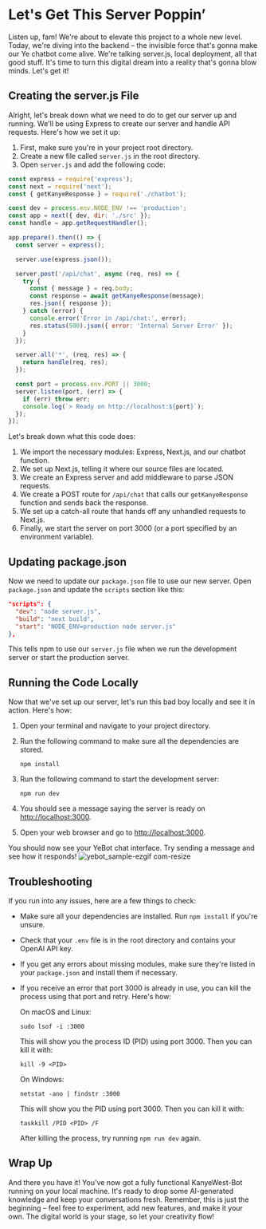 # Let's Get This Server Poppin’

Listen up, fam! We're about to elevate this project to a whole new level. Today, we're diving into the backend – the invisible force that's gonna make our Ye chatbot come alive. We're talking server.js, local deployment, all that good stuff. It's time to turn this digital dream into a reality that's gonna blow minds. Let's get it!

## Creating the server.js File

Alright, let's break down what we need to do to get our server up and running. We'll be using Express to create our server and handle API requests. Here's how we set it up:

1. First, make sure you're in your project root directory.
2. Create a new file called `server.js` in the root directory.
3. Open `server.js` and add the following code:

```jsx
const express = require('express');
const next = require('next');
const { getKanyeResponse } = require('./chatbot');

const dev = process.env.NODE_ENV !== 'production';
const app = next({ dev, dir: './src' });
const handle = app.getRequestHandler();

app.prepare().then(() => {
  const server = express();

  server.use(express.json());

  server.post('/api/chat', async (req, res) => {
    try {
      const { message } = req.body;
      const response = await getKanyeResponse(message);
      res.json({ response });
    } catch (error) {
      console.error('Error in /api/chat:', error);
      res.status(500).json({ error: 'Internal Server Error' });
    }
  });

  server.all('*', (req, res) => {
    return handle(req, res);
  });

  const port = process.env.PORT || 3000;
  server.listen(port, (err) => {
    if (err) throw err;
    console.log(`> Ready on http://localhost:${port}`);
  });
});

```

Let's break down what this code does:

1. We import the necessary modules: Express, Next.js, and our chatbot function.
2. We set up Next.js, telling it where our source files are located.
3. We create an Express server and add middleware to parse JSON requests.
4. We create a POST route for `/api/chat` that calls our `getKanyeResponse` function and sends back the response.
5. We set up a catch-all route that hands off any unhandled requests to Next.js.
6. Finally, we start the server on port 3000 (or a port specified by an environment variable).

## Updating package.json

Now we need to update our `package.json` file to use our new server. Open `package.json` and update the `scripts` section like this:

```json
"scripts": {
  "dev": "node server.js",
  "build": "next build",
  "start": "NODE_ENV=production node server.js"
},

```

This tells npm to use our `server.js` file when we run the development server or start the production server.

## Running the Code Locally

Now that we've set up our server, let's run this bad boy locally and see it in action. Here's how:

1. Open your terminal and navigate to your project directory.
2. Run the following command to make sure all the dependencies are stored.
    
    ```solidity
    npm install
    ```
    
3. Run the following command to start the development server:
    
    ```
    npm run dev
    ```
    
4. You should see a message saying the server is ready on [http://localhost:3000](http://localhost:3000/).
5. Open your web browser and go to [http://localhost:3000](http://localhost:3000/).

You should now see your YeBot chat interface. Try sending a message and see how it responds!
![yebot_sample-ezgif com-resize](https://github.com/user-attachments/assets/8fec08da-7246-4e31-b056-b26618cf7a4a)


## Troubleshooting

If you run into any issues, here are a few things to check:

- Make sure all your dependencies are installed. Run `npm install` if you're unsure.
- Check that your `.env` file is in the root directory and contains your OpenAI API key.
- If you get any errors about missing modules, make sure they're listed in your `package.json` and install them if necessary.
- If you receive an error that port 3000 is already in use, you can kill the process using that port and retry. Here's how:
    
    On macOS and Linux:
    
    ```
    sudo lsof -i :3000
    ```
    
    This will show you the process ID (PID) using port 3000. Then you can kill it with:
    
    ```
    kill -9 <PID>
    ```
    
    On Windows:
    
    ```
    netstat -ano | findstr :3000
    ```
    
    This will show you the PID using port 3000. Then you can kill it with:
    
    ```
    taskkill /PID <PID> /F
    ```
    
    After killing the process, try running `npm run dev` again.
    

## Wrap Up

And there you have it! You've now got a fully functional KanyeWest-Bot running on your local machine. It's ready to drop some AI-generated knowledge and keep your conversations fresh. Remember, this is just the beginning – feel free to experiment, add new features, and make it your own. The digital world is your stage, so let your creativity flow!
